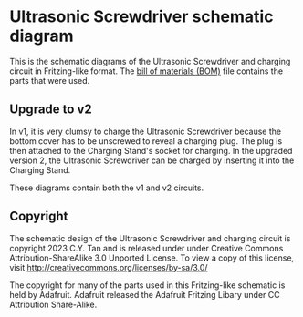 # Ultrasonic Screwdriver schematic diagram

This is the schematic diagrams of the Ultrasonic Screwdriver and
charging circuit in Fritzing-like format. The [bill of materials
(BOM)](https://github.com/cytan299/Ultrasonic_Screwdriver/tree/main/bom)
file contains the parts that were used.

## Upgrade to v2

In v1, it is very clumsy to charge the Ultrasonic Screwdriver because
the bottom cover has to be unscrewed to reveal a charging plug. The
plug is then attached to the Charging Stand's socket for charging.  In
the upgraded version 2, the Ultrasonic Screwdriver can be charged by
inserting it into the Charging Stand.

These diagrams contain both the v1 and v2 circuits.

## Copyright

The schematic design of the Ultrasonic Screwdriver and charging
circuit is copyright 2023 C.Y. Tan and is released under under
Creative Commons Attribution-ShareAlike 3.0 Unported License. To view
a copy of this license, visit
http://creativecommons.org/licenses/by-sa/3.0/

The copyright for many of the parts used in this Fritzing-like schematic is held by Adafruit. Adafruit released the Adafruit Fritzing Libary under CC Attribution Share-Alike.




